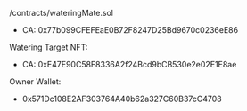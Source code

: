 /contracts/wateringMate.sol
- CA: 0x77b099CFEFEaE0B72F8247D25Bd9670c0236eE86

Watering Target NFT:
- CA: 0xE47E90C58F8336A2f24Bcd9bCB530e2e02E1E8ae

Owner Wallet:
- 0x571Dc108E2AF303764A40b62a327C60B37cC4708
